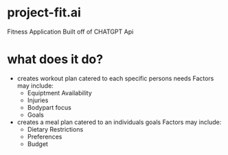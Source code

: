 # project-fit.ai
Fitness Application Built off of CHATGPT Api

# what does it do?
- creates workout plan catered to each specific persons needs
  Factors may include: 
    - Equiptment Availability
    - Injuries  
    - Bodypart focus
    - Goals
- creates a meal plan catered to an individuals goals
  Factors may include:
   - Dietary Restrictions
   - Preferences
   - Budget 
    
